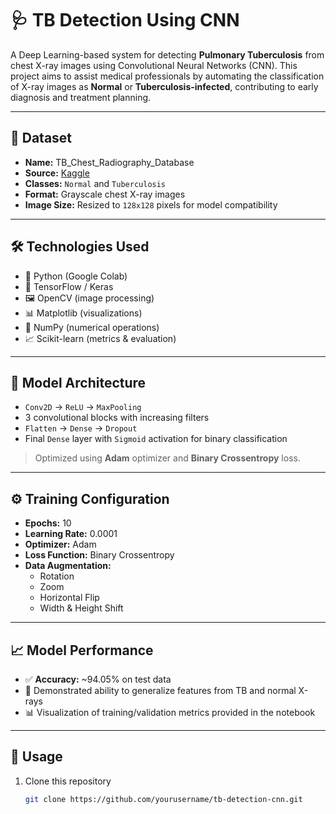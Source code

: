 # 🩺 TB Detection Using CNN

A Deep Learning-based system for detecting **Pulmonary Tuberculosis** from chest X-ray images using Convolutional Neural Networks (CNN). This project aims to assist medical professionals by automating the classification of X-ray images as **Normal** or **Tuberculosis-infected**, contributing to early diagnosis and treatment planning.

---

## 📂 Dataset

- **Name:** TB_Chest_Radiography_Database  
- **Source:** [Kaggle](https://www.kaggle.com/datasets)  
- **Classes:** `Normal` and `Tuberculosis`  
- **Format:** Grayscale chest X-ray images  
- **Image Size:** Resized to `128x128` pixels for model compatibility  

---

## 🛠️ Technologies Used

- 🐍 Python (Google Colab)
- 🧠 TensorFlow / Keras
- 🖼️ OpenCV (image processing)
- 📊 Matplotlib (visualizations)
- 🔢 NumPy (numerical operations)
- 📈 Scikit-learn (metrics & evaluation)

---

## 🧱 Model Architecture

- `Conv2D` → `ReLU` → `MaxPooling`
- 3 convolutional blocks with increasing filters
- `Flatten` → `Dense` → `Dropout`
- Final `Dense` layer with `Sigmoid` activation for binary classification

> Optimized using **Adam** optimizer and **Binary Crossentropy** loss.

---

## ⚙️ Training Configuration

- **Epochs:** 10  
- **Learning Rate:** 0.0001  
- **Optimizer:** Adam  
- **Loss Function:** Binary Crossentropy  
- **Data Augmentation:**  
  - Rotation  
  - Zoom  
  - Horizontal Flip  
  - Width & Height Shift  

---

## 📈 Model Performance

- ✅ **Accuracy:** ~94.05% on test data
- 🩻 Demonstrated ability to generalize features from TB and normal X-rays
- 📊 Visualization of training/validation metrics provided in the notebook

---

## 🚀 Usage

1. Clone this repository  
   ```bash
   git clone https://github.com/yourusername/tb-detection-cnn.git
